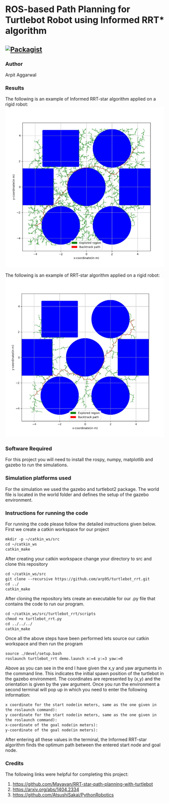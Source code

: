 # ROS-based Path Planning for Turtlebot Robot using Informed RRT* algorithm

[![Packagist](https://img.shields.io/packagist/l/doctrine/orm.svg)](LICENSE.md)
---


### Author
Arpit Aggarwal


### Results
The following is an example of Informed RRT-star algorithm applied on a rigid robot:
![Screenshot](output/case2_informedrrtstar_10000_29.jpg)

The following is an example of RRT-star algorithm applied on a rigid robot:
![Screenshot](output/case2_rrtstar_10000_13.jpg)


### Software Required
For this project you will need to install the rospy, numpy, matplotlib and gazebo to run the simulations.


### Simulation platforms used
For the simulation we used the gazebo and turtlebot2 package. The world file is located in the world folder and defines the setup of the gazebo environment.


### Instructions for running the code
For running the code please follow the detailed instructions given below.
First we create a catkin workspace for our project

```
mkdir -p ~/catkin_ws/src
cd ~/catkin_ws
catkin_make
```

After creating your catkin workspace change your directory to src and clone this repository

```
cd ~/catkin_ws/src
git clone --recursive https://github.com/arp95/turtlebot_rrt.git
cd ../
catkin_make
```

After cloning the repository lets create an executable for our .py file that contains the code to run our program.

```
cd ~/catkin_ws/src/turtlebot_rrt/scripts
chmod +x turtlebot_rrt.py
cd ../../../
catkin_make
```

Once all the above steps have been performed lets source our catkin workspace and then run the program

```
source ./devel/setup.bash
roslaunch turtlebot_rrt demo.launch x:=4 y:=3 yaw:=0
```

Above as you can see in the end I have given the x,y and yaw arguments in the command line. This indicates the initial spawn position of the turtlebot in the gazebo environment. The coordinates are represented by (x,y) and the orientation is given by the yaw argument.
Once you run the environment a second terminal will pop up in which you need to enter the following information:

```
x coordinate for the start node(in meters, same as the one given in the roslaunch command):
y coordinate for the start node(in meters, same as the one given in the roslaunch command):
x-coordinate of the goal node(in meters):
y-coordinate of the goal node(in meters):
```

After entering all these values in the terminal, the Informed RRT-star algorithm finds the optimum path between the entered start node and goal node.


### Credits
The following links were helpful for completing this project:
1. https://github.com/Mayavan/RRT-star-path-planning-with-turtlebot
2. https://arxiv.org/abs/1404.2334
3. https://github.com/AtsushiSakai/PythonRobotics
